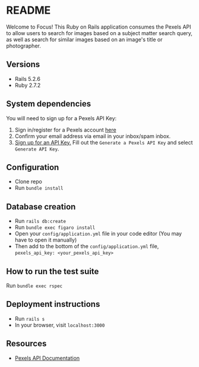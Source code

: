 # README

Welcome to Focus! This Ruby on Rails application consumes the Pexels API to allow users to search for images based on a subject matter search query, as well as search for similar images based on an image's title or photographer.

## Versions
- Rails 5.2.6
- Ruby 2.7.2

## System dependencies
You will need to sign up for a Pexels API Key:
1. Sign in/register for a Pexels account [here](https://www.pexels.com/join/)
2. Confirm your email address via email in your inbox/spam inbox.
3. [Sign up for an API Key.](https://www.pexels.com/api/new/) Fill out the `Generate a Pexels API Key` and select `Generate API Key`.

## Configuration
- Clone repo
- Run `bundle install`

## Database creation
- Run `rails db:create`
- Run `bundle exec figaro install`
- Open your `config/application.yml` file in your code editor (You may have to open it manually)
- Then add to the bottom of the `config/application.yml` file, `pexels_api_key: <your_pexels_api_key>`

<!-- * Database initialization -->

## How to run the test suite
Run `bundle exec rspec`

<!-- * Services (job queues, cache servers, search engines, etc.) -->

## Deployment instructions
- Run `rails s`
- In your browser, visit `localhost:3000`

## Resources
- [Pexels API Documentation](https://www.pexels.com/api/documentation/)
